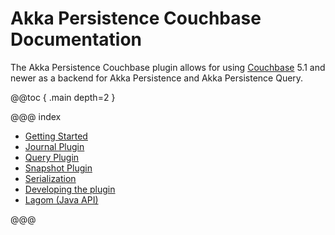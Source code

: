 # Akka Persistence Couchbase Documentation

The Akka Persistence Couchbase plugin allows for using [Couchbase](https://www.couchbase.com) 5.1 and newer as 
a backend for Akka Persistence and Akka Persistence Query.

@@toc { .main depth=2 }

@@@ index

* [Getting Started](getting-started.md)
* [Journal Plugin](journal.md)
* [Query Plugin](read-journal.md)
* [Snapshot Plugin](snapshots.md)
* [Serialization](serialization.md)
* [Developing the plugin](developing.md)
* [Lagom (Java API)](lagom/Lagom.md)

@@@

